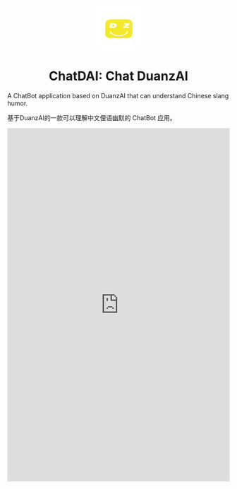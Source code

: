 <div align="center">
  <img src="./duanzai.png" alt="icon" style="width: 100px; height: 100px;"/>
</div>


<h1 align="center">ChatDAI: Chat DuanzAI</h1>

A ChatBot application based on DuanzAI that can understand Chinese slang humor.

基于DuanzAI的一款可以理解中文俚语幽默的 ChatBot 应用。


<iframe src="http://8.130.135.0/" width="100%" height="800" frameborder="0"></iframe>
